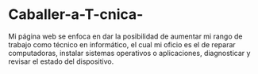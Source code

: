 # Caballer-a-T-cnica-
Mi página web se enfoca en dar la posibilidad de aumentar mi rango de trabajo como técnico en informático, el cual mi oficio es el de reparar computadoras, instalar sistemas operativos o aplicaciones, diagnosticar y revisar el estado del dispositivo.
